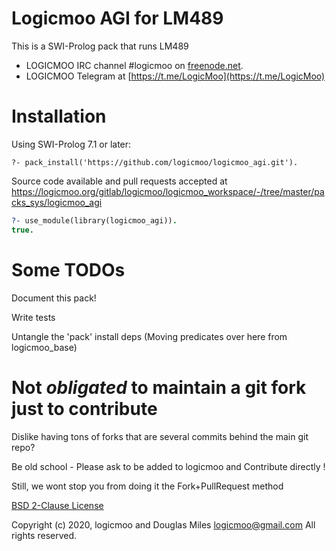 # Logicmoo AGI for LM489

This is a SWI-Prolog pack that runs LM489

- LOGICMOO IRC channel #logicmoo on [freenode.net](irc://irc.freenode.net:+6697/logicmoo).
- LOGICMOO Telegram at [https://t.me/LogicMoo](https://t.me/LogicMoo)



# Installation

Using SWI-Prolog 7.1 or later:

    ?- pack_install('https://github.com/logicmoo/logicmoo_agi.git').



Source code available and pull requests accepted at
https://logicmoo.org/gitlab/logicmoo/logicmoo_workspace/-/tree/master/packs_sys/logicmoo_agi

```prolog
?- use_module(library(logicmoo_agi)).
true.

```

# Some TODOs

Document this pack!

Write tests

Untangle the 'pack' install deps 
(Moving predicates over here from logicmoo_base)


# Not _obligated_ to maintain a git fork just to contribute

Dislike having tons of forks that are several commits behind the main git repo?

Be old school - Please ask to be added to logicmoo and Contribute directly !

Still, we wont stop you from doing it the Fork+PullRequest method

[BSD 2-Clause License](LICENSE)

Copyright (c) 2020, 
logicmoo and Douglas Miles <logicmoo@gmail.com> 
All rights reserved.


